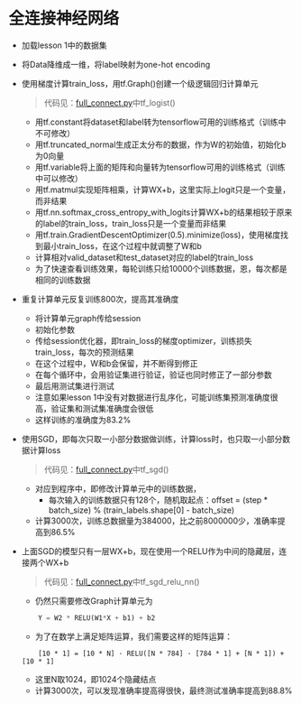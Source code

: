 # 全连接神经网络
- 加载lesson 1中的数据集
- 将Data降维成一维，将label映射为one-hot encoding
- 使用梯度计算train_loss，用tf.Graph()创建一个级逻辑回归计算单元

  > 代码见：[full_connect.py](../../src/sgd/full_connect.py)中tf_logist()
  
  - 用tf.constant将dataset和label转为tensorflow可用的训练格式（训练中不可修改）
  - 用tf.truncated_normal生成正太分布的数据，作为W的初始值，初始化b为0向量
  - 用tf.variable将上面的矩阵和向量转为tensorflow可用的训练格式（训练中可以修改）
  - 用tf.matmul实现矩阵相乘，计算WX+b，这里实际上logit只是一个变量，而非结果
  - 用tf.nn.softmax_cross_entropy_with_logits计算WX+b的结果相较于原来的label的train_loss，train_loss只是一个变量而非结果
  - 用tf.train.GradientDescentOptimizer(0.5).minimize(loss)，使用梯度找到最小train_loss，在这个过程中就调整了W和b
  - 计算相对valid_dataset和test_dataset对应的label的train_loss
  - 为了快速查看训练效果，每轮训练只给10000个训练数据，恩，每次都是相同的训练数据
- 重复计算单元反复训练800次，提高其准确度
  - 将计算单元graph传给session
  - 初始化参数
  - 传给session优化器，即train_loss的梯度optimizer，训练损失train_loss，每次的预测结果
  - 在这个过程中，W和b会保留，并不断得到修正
  - 在每个循环中，会用验证集进行验证，验证也同时修正了一部分参数
  - 最后用测试集进行测试
  - 注意如果lesson 1中没有对数据进行乱序化，可能训练集预测准确度很高，验证集和测试集准确度会很低
  - 这样训练的准确度为83.2%
- 使用SGD，即每次只取一小部分数据做训练，计算loss时，也只取一小部分数据计算loss

  > 代码见：[full_connect.py](../../src/sgd/full_connect.py)中tf_sgd()
  
  - 对应到程序中，即修改计算单元中的训练数据，
    - 每次输入的训练数据只有128个，随机取起点：offset = (step \* batch_size) % (train_labels.shape[0] - batch_size)
  - 计算3000次，训练总数据量为384000，比之前8000000少，准确率提高到86.5%
- 上面SGD的模型只有一层WX+b，现在使用一个RELU作为中间的隐藏层，连接两个WX+b

  > 代码见：[full_connect.py](../../src/sgd/full_connect.py)中tf_sgd_relu_nn()
  
  - 仍然只需要修改Graph计算单元为
  ```python
      Y = W2 * RELU(W1*X + b1) + b2
  ```  
  - 为了在数学上满足矩阵运算，我们需要这样的矩阵运算：
  ```
      [10 * 1] = [10 * N] · RELU([N * 784] · [784 * 1] + [N * 1]) + [10 * 1]  
  ```
  - 这里N取1024，即1024个隐藏结点
  - 计算3000次，可以发现准确率提高得很快，最终测试准确率提高到88.8%